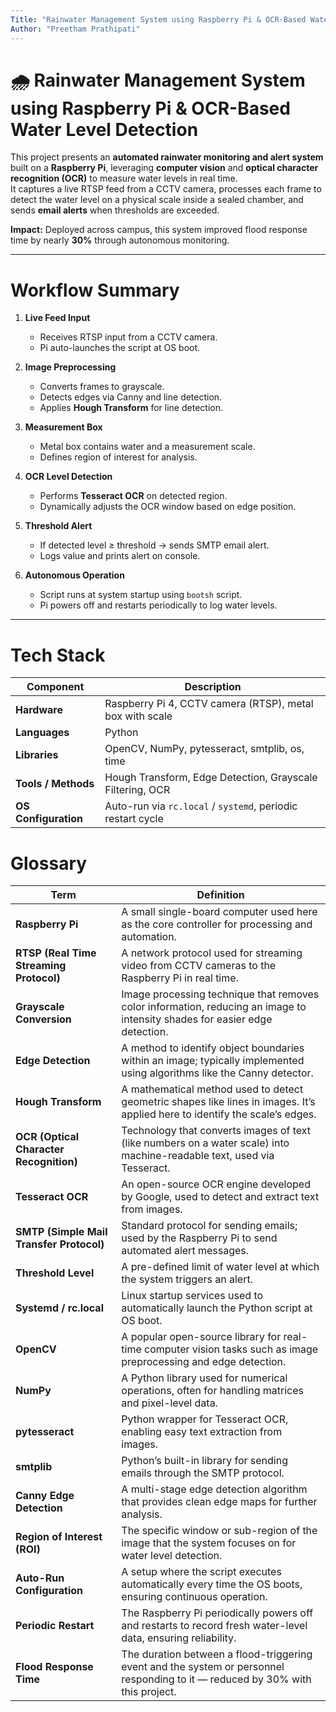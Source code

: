 ```yaml
---
Title: "Rainwater Management System using Raspberry Pi & OCR-Based Water Level Detection"
Author: "Preetham Prathipati"
---
```


# 🌧️ Rainwater Management System using Raspberry Pi & OCR-Based Water Level Detection

This project presents an **automated rainwater monitoring and alert system** built on a **Raspberry Pi**, leveraging **computer vision** and **optical character recognition (OCR)** to measure water levels in real time.  
It captures a live RTSP feed from a CCTV camera, processes each frame to detect the water level on a physical scale inside a sealed chamber, and sends **email alerts** when thresholds are exceeded.

**Impact:** Deployed across campus, this system improved flood response time by nearly **30%** through autonomous monitoring.

---

# Workflow Summary

1. **Live Feed Input**
   - Receives RTSP input from a CCTV camera.
   - Pi auto-launches the script at OS boot.

2. **Image Preprocessing**
   - Converts frames to grayscale.
   - Detects edges via Canny and line detection.
   - Applies **Hough Transform** for line detection.

3. **Measurement Box**
   - Metal box contains water and a measurement scale.
   - Defines region of interest for analysis.

4. **OCR Level Detection**
   - Performs **Tesseract OCR** on detected region.
   - Dynamically adjusts the OCR window based on edge position.

5. **Threshold Alert**
   - If detected level ≥ threshold → sends SMTP email alert.
   - Logs value and prints alert on console.

6. **Autonomous Operation**
   - Script runs at system startup using `bootsh` script.
   - Pi powers off and restarts periodically to log water levels.

---

# Tech Stack

| **Component**         | **Description**                                                                 |
|------------------------|---------------------------------------------------------------------------------|
| **Hardware**           | Raspberry Pi 4, CCTV camera (RTSP), metal box with scale                       |
| **Languages**          | Python                                                                         |
| **Libraries**          | OpenCV, NumPy, pytesseract, smtplib, os, time                                  |
| **Tools / Methods**    | Hough Transform, Edge Detection, Grayscale Filtering, OCR                       |
| **OS Configuration**   | Auto-run via `rc.local` / `systemd`, periodic restart cycle                    |

# Glossary

| **Term** | **Definition** |
|-----------|----------------|
| **Raspberry Pi** | A small single-board computer used here as the core controller for processing and automation. |
| **RTSP (Real Time Streaming Protocol)** | A network protocol used for streaming video from CCTV cameras to the Raspberry Pi in real time. |
| **Grayscale Conversion** | Image processing technique that removes color information, reducing an image to intensity shades for easier edge detection. |
| **Edge Detection** | A method to identify object boundaries within an image; typically implemented using algorithms like the Canny detector. |
| **Hough Transform** | A mathematical method used to detect geometric shapes like lines in images. It’s applied here to identify the scale’s edges. |
| **OCR (Optical Character Recognition)** | Technology that converts images of text (like numbers on a water scale) into machine-readable text, used via Tesseract. |
| **Tesseract OCR** | An open-source OCR engine developed by Google, used to detect and extract text from images. |
| **SMTP (Simple Mail Transfer Protocol)** | Standard protocol for sending emails; used by the Raspberry Pi to send automated alert messages. |
| **Threshold Level** | A pre-defined limit of water level at which the system triggers an alert. |
| **Systemd / rc.local** | Linux startup services used to automatically launch the Python script at OS boot. |
| **OpenCV** | A popular open-source library for real-time computer vision tasks such as image preprocessing and edge detection. |
| **NumPy** | A Python library used for numerical operations, often for handling matrices and pixel-level data. |
| **pytesseract** | Python wrapper for Tesseract OCR, enabling easy text extraction from images. |
| **smtplib** | Python’s built-in library for sending emails through the SMTP protocol. |
| **Canny Edge Detection** | A multi-stage edge detection algorithm that provides clean edge maps for further analysis. |
| **Region of Interest (ROI)** | The specific window or sub-region of the image that the system focuses on for water level detection. |
| **Auto-Run Configuration** | A setup where the script executes automatically every time the OS boots, ensuring continuous operation. |
| **Periodic Restart** | The Raspberry Pi periodically powers off and restarts to record fresh water-level data, ensuring reliability. |
| **Flood Response Time** | The duration between a flood-triggering event and the system or personnel responding to it — reduced by 30% with this project. |


